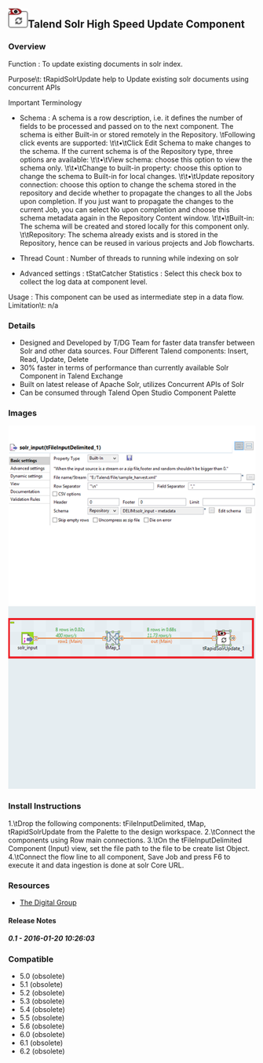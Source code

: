## <img src='./logo.jpg' width='40' height='40'>Talend Solr High Speed Update Component

### Overview
Function : To update existing documents in solr index.

Purpose\t: tRapidSolrUpdate help to Update existing solr documents using concurrent APIs

Important Terminology
- Schema : A schema is a row description, i.e. it defines the number of fields to be processed and passed on to the next component. The schema is either Built-in or stored remotely in the Repository. 
\tFollowing click events are supported:
\t\t•\tClick Edit Schema to make changes to the schema. If the current schema is of the Repository type, three options are available:
\t\t•\tView schema: choose this option to view the schema only.
\t\t•\tChange to built-in property: choose this option to change the schema to Built-in for local changes.
\t\t•\tUpdate repository connection: choose this option to change the schema stored in the repository and decide whether to propagate the changes to all the Jobs upon completion. If you just want to propagate the changes to the current Job, you can select No upon completion and choose this schema metadata again in the Repository Content window.
\t\t•\tBuilt-in: The schema will be created and stored locally for this component only. 
\t\tRepository: The schema already exists and is stored in the Repository, hence can be reused in various projects and Job flowcharts. 

- Thread Count : Number of threads to running while indexing on solr
- Advanced settings : tStatCatcher Statistics : Select this check box to collect the log data at component level. 

Usage : This component can be used as intermediate step in a data flow.
Limitation\t: n/a

### Details
- Designed and Developed by T/DG Team for faster data transfer between Solr and other data sources. Four Different Talend components:
Insert, Read, Update, Delete
- 30% faster in terms of performance than currently available Solr Component in Talend Exchange
- Built on latest release of Apache Solr, utilizes Concurrent APIs of Solr
- Can be consumed through Talend Open Studio Component Palette 

### Images
<a href='./screenshots/v_0.1__2.jpg'><img src='./screenshots/v_0.1__2.jpg' ></a>
<a href='./screenshots/v_0.1__1.jpg'><img src='./screenshots/v_0.1__1.jpg' ></a>


### Install Instructions
1.\tDrop the following components: tFileInputDelimited, tMap, tRapidSolrUpdate from the Palette to the design workspace.
2.\tConnect the components using Row main connections.
3.\tOn the   tFileInputDelimited Component (Input) view, set the file path to the file to be create list Object.
4.\tConnect the flow line to all component, Save Job and press F6 to execute it and data ingestion is done at solr Core URL.
### Resources
 * <a href=http://www.thedigitalgroup.com>The Digital Group</a>

#### Release Notes

##### 0.1 - 2016-01-20 10:26:03

### Compatible
 -  5.0 (obsolete)
 -   5.1 (obsolete)
 -   5.2 (obsolete)
 -   5.3 (obsolete)
 -   5.4 (obsolete)
 -   5.5 (obsolete)
 -   5.6 (obsolete)
 -   6.0 (obsolete)
 -   6.1 (obsolete)
 -   6.2 (obsolete)